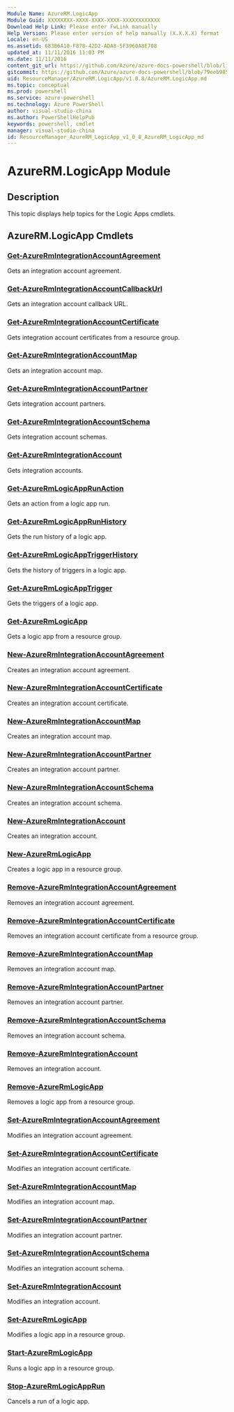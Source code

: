 ```yaml
---
Module Name: AzureRM.LogicApp
Module Guid: XXXXXXXX-XXXX-XXXX-XXXX-XXXXXXXXXXXX
Download Help Link: Please enter FwLink manually
Help Version: Please enter version of help manually (X.X.X.X) format
Locale: en-US
ms.assetid: 683B6A10-F878-42D2-ADA8-5F3960A8E708
updated_at: 11/11/2016 11:03 PM
ms.date: 11/11/2016
content_git_url: https://github.com/Azure/azure-docs-powershell/blob/live/azureps-cmdlets-docs/ResourceManager/AzureRM.LogicApp/v1.0.8/AzureRM.LogicApp.md
gitcommit: https://github.com/Azure/azure-docs-powershell/blob/79eeb985ea480979357fb4695832a0c3d29a48bf/azureps-cmdlets-docs/ResourceManager/AzureRM.LogicApp/v1.0.8/AzureRM.LogicApp.md
uid: ResourceManager/AzureRM.LogicApp/v1.0.8/AzureRM.LogicApp.md
ms.topic: conceptual
ms.prod: powershell
ms.service: azure-powershell
ms.technology: Azure PowerShell
author: visual-studio-china
ms.author: PowerShellHelpPub
keywords: powershell, cmdlet
manager: visual-studio-china
id: ResourceManager_AzureRM_LogicApp_v1_0_8_AzureRM_LogicApp_md
---
```


# AzureRM.LogicApp Module
## Description
This topic displays help topics for the Logic Apps cmdlets. 

## AzureRM.LogicApp Cmdlets
### [Get-AzureRmIntegrationAccountAgreement](./Get-AzureRmIntegrationAccountAgreement.md)
Gets an integration account agreement.


### [Get-AzureRmIntegrationAccountCallbackUrl](./Get-AzureRmIntegrationAccountCallbackUrl.md)
Gets an integration account callback URL.


### [Get-AzureRmIntegrationAccountCertificate](./Get-AzureRmIntegrationAccountCertificate.md)
Gets integration account certificates from a resource group.


### [Get-AzureRmIntegrationAccountMap](./Get-AzureRmIntegrationAccountMap.md)
Gets an integration account map.


### [Get-AzureRmIntegrationAccountPartner](./Get-AzureRmIntegrationAccountPartner.md)
Gets integration account partners.


### [Get-AzureRmIntegrationAccountSchema](./Get-AzureRmIntegrationAccountSchema.md)
Gets integration account schemas.


### [Get-AzureRmIntegrationAccount](./Get-AzureRmIntegrationAccount.md)
Gets integration accounts.


### [Get-AzureRmLogicAppRunAction](./Get-AzureRmLogicAppRunAction.md)
Gets an action from a logic app run.


### [Get-AzureRmLogicAppRunHistory](./Get-AzureRmLogicAppRunHistory.md)
Gets the run history of a logic app.

### [Get-AzureRmLogicAppTriggerHistory](./Get-AzureRmLogicAppTriggerHistory.md)
Gets the history of triggers in a logic app.


### [Get-AzureRmLogicAppTrigger](./Get-AzureRmLogicAppTrigger.md)
Gets the triggers of a logic app.

### [Get-AzureRmLogicApp](./Get-AzureRmLogicApp.md)
Gets a logic app from a resource group.


### [New-AzureRmIntegrationAccountAgreement](./New-AzureRmIntegrationAccountAgreement.md)
Creates an integration account agreement.


### [New-AzureRmIntegrationAccountCertificate](./New-AzureRmIntegrationAccountCertificate.md)
Creates an integration account certificate.


### [New-AzureRmIntegrationAccountMap](./New-AzureRmIntegrationAccountMap.md)
Creates an integration account map.


### [New-AzureRmIntegrationAccountPartner](./New-AzureRmIntegrationAccountPartner.md)
Creates an integration account partner.


### [New-AzureRmIntegrationAccountSchema](./New-AzureRmIntegrationAccountSchema.md)
Creates an integration account schema.


### [New-AzureRmIntegrationAccount](./New-AzureRmIntegrationAccount.md)
Creates an integration account.


### [New-AzureRmLogicApp](./New-AzureRmLogicApp.md)
Creates a logic app in a resource group.


### [Remove-AzureRmIntegrationAccountAgreement](./Remove-AzureRmIntegrationAccountAgreement.md)
Removes an integration account agreement.


### [Remove-AzureRmIntegrationAccountCertificate](./Remove-AzureRmIntegrationAccountCertificate.md)
Removes an integration account certificate from a resource group.


### [Remove-AzureRmIntegrationAccountMap](./Remove-AzureRmIntegrationAccountMap.md)
Removes an integration account map.


### [Remove-AzureRmIntegrationAccountPartner](./Remove-AzureRmIntegrationAccountPartner.md)
Removes an integration account partner.


### [Remove-AzureRmIntegrationAccountSchema](./Remove-AzureRmIntegrationAccountSchema.md)
Removes an integration account schema.


### [Remove-AzureRmIntegrationAccount](./Remove-AzureRmIntegrationAccount.md)
Removes an integration account.


### [Remove-AzureRmLogicApp](./Remove-AzureRmLogicApp.md)
Removes a logic app from a resource group.


### [Set-AzureRmIntegrationAccountAgreement](./Set-AzureRmIntegrationAccountAgreement.md)
Modifies an integration account agreement.


### [Set-AzureRmIntegrationAccountCertificate](./Set-AzureRmIntegrationAccountCertificate.md)
Modifies an integration account certificate.


### [Set-AzureRmIntegrationAccountMap](./Set-AzureRmIntegrationAccountMap.md)
Modifies an integration account map.


### [Set-AzureRmIntegrationAccountPartner](./Set-AzureRmIntegrationAccountPartner.md)
Modifies an integration account partner.


### [Set-AzureRmIntegrationAccountSchema](./Set-AzureRmIntegrationAccountSchema.md)
Modifies an integration account schema.


### [Set-AzureRmIntegrationAccount](./Set-AzureRmIntegrationAccount.md)
Modifies an integration account.


### [Set-AzureRmLogicApp](./Set-AzureRmLogicApp.md)
Modifies a logic app in a resource group.


### [Start-AzureRmLogicApp](./Start-AzureRmLogicApp.md)
Runs a logic app in a resource group.


### [Stop-AzureRmLogicAppRun](./Stop-AzureRmLogicAppRun.md)
Cancels a run of a logic app.

